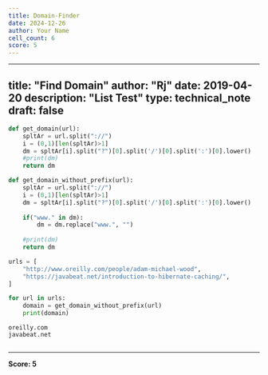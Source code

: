 ```yaml
---
title: Domain-Finder
date: 2024-12-26
author: Your Name
cell_count: 6
score: 5
---
```


---
title: "Find Domain"
author: "Rj"
date: 2019-04-20
description: "List Test"
type: technical_note
draft: false
---

```python
def get_domain(url):
    spltAr = url.split("://")
    i = (0,1)[len(spltAr)>1]
    dm = spltAr[i].split("?")[0].split('/')[0].split(':')[0].lower()
    #print(dm)
    return dm
```


```python
def get_domain_without_prefix(url):
    spltAr = url.split("://")
    i = (0,1)[len(spltAr)>1]
    dm = spltAr[i].split("?")[0].split('/')[0].split(':')[0].lower()
    
    if("www." in dm):
        dm = dm.replace("www.", "")
    
    #print(dm)
    return dm
```


```python
urls = [
    "http://www.oreilly.com/people/adam-michael-wood",
    "https://javabeat.net/introduction-to-hibernate-caching/",
]
```


```python
for url in urls:
    domain = get_domain_without_prefix(url)
    print(domain)
```

    oreilly.com
    javabeat.net



```python

```


---
**Score: 5**